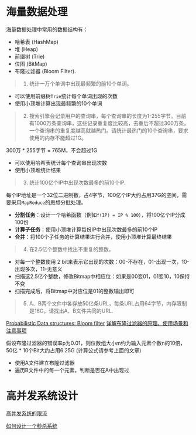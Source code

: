 # 海量数据处理

海量数据处理中常用的数据结构有：
- 哈希表 (HashMap)
- 堆 (Heap)
- 前缀树 (Trie)
- 位图 (BitMap)
- 布隆过滤器 (Bloom Filter).

> 1. 统计一万个单词中出现最频繁的前10个单词。

- 可以使用前缀树`Trie`统计每个单词出现的次数
- 使用小顶堆计算出现最频繁的10个单词



> 2. 搜索引擎会记录用户的查询串，每个查询串的长度为1-255字节。目前有1000万条查询串，这些记录重复度比较高，去重后不超过300万条。一个查询串的重复度越高就越热门。请统计最热门的10个查询串，要求使用的内存不能超过1G。

300万 * 255字节 = 765M，不会超过1G

- 可以使用哈希表统计每个查询串出现次数
- 使用小顶堆统计结果



> 3. 统计100亿个IP中出现次数最多的前10个IP.

每个IP地址是一个32位二进制数，占4字节，100亿个IP大约占用37G的空间，需要采用`MapReduce`的思想分批处理。

- **分割任务**：设计一个哈希函数（例如`f(IP) = IP % 100`），将100亿个IP分成100份
- **计算子任务**：使用小顶堆计算每份IP中出现次数最多的前10个IP
- **合并**：将100个子任务的计算结果进行合并，使用小顶堆计算最终结果



> 4. 在2.5亿个整数中找出不重复的整数。

- 对每一个整数使用 2 bit来表示它出现的次数：00-不存在，01-出现一次，10-出现多次，11-无意义
- 扫描这2.5亿个整数，修改Bitmap中相应位：如果是00变01，01变10，10保持不变
- 扫描完成后，将Bitmap中对应位是01的整数输出即可



> 5. A、B两个文件中各存放50亿条URL，每条URL占用64字节，内存限制是16G，请找出A、B文件共同的URL.

[Probabilistic Data structures: Bloom filter](https://hackernoon.com/probabilistic-data-structures-bloom-filter-5374112a7832)
[详解布隆过滤器的原理、使用场景和注意事项](https://www.jianshu.com/p/2104d11ee0a2)

假设布隆过滤器的错误率p为0.01，则位数组大小m约为输入元素个数n的10倍，50亿 * 10个Bit大约占用6.25G (计算公式请参考上面的文章)

- 使用A文件建立布隆过滤器
- 遍历B文件中的每一个元素，判断是否在A中出现过

# 高并发系统设计

[高并发系统的限流](https://www.cnblogs.com/haoxinyue/p/6792309.html)

[如何设计一个秒杀系统](https://www.cnblogs.com/wangzhongqiu/p/6557596.html)

